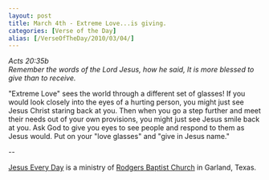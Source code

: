 ```yaml
---
layout: post
title: March 4th - Extreme Love...is giving.
categories: [Verse of the Day]
alias: [/VerseOfTheDay/2010/03/04/]
---
```


_Acts 20:35b  
Remember the words of the Lord Jesus, how he said, It is more
blessed to give than to receive._

"Extreme Love" sees the world through a different set of glasses!
If you would look closely into the eyes of a hurting person, you
might just see Jesus Christ staring back at you. Then when you go a
step further and meet their needs out of your own provisions, you
might just see Jesus smile back at you. Ask God to give you eyes to
see people and respond to them as Jesus would. Put on your "love
glasses" and "give in Jesus name."

 --

<a href=http://jesuseveryday.net>Jesus Every Day</a> is a ministry of <a href=http://rodgersbaptist.net>Rodgers Baptist Church</a> in Garland, Texas.
